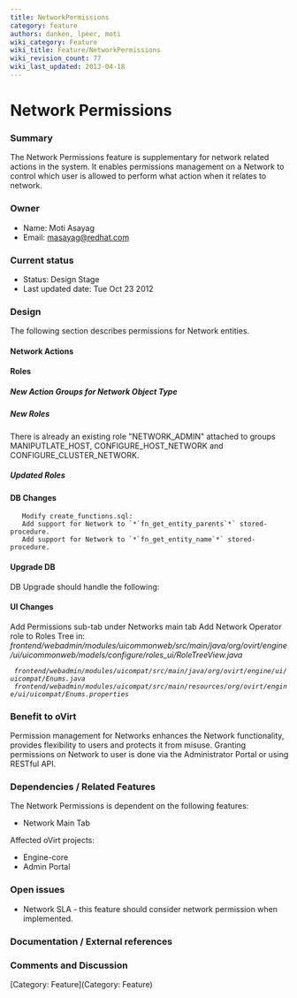 ```yaml
---
title: NetworkPermissions
category: feature
authors: danken, lpeer, moti
wiki_category: Feature
wiki_title: Feature/NetworkPermissions
wiki_revision_count: 77
wiki_last_updated: 2013-04-18
---
```


# Network Permissions

### Summary

The Network Permissions feature is supplementary for network related actions in the system. It enables permissions management on a Network to control which user is allowed to perform what action when it relates to network.

### Owner

*   Name: Moti Asayag
*   Email: masayag@redhat.com

### Current status

*   Status: Design Stage
*   Last updated date: Tue Oct 23 2012

### Design

The following section describes permissions for Network entities.

#### Network Actions

#### Roles

##### New Action Groups for Network Object Type

##### New Roles

There is already an existing role "NETWORK_ADMIN" attached to groups MANIPUTLATE_HOST, CONFIGURE_HOST_NETWORK and CONFIGURE_CLUSTER_NETWORK.

##### Updated Roles

#### DB Changes

       Modify create_functions.sql:
       Add support for Network to `*`fn_get_entity_parents`*` stored-procedure.
       Add support for Network to `*`fn_get_entity_name`*` stored-procedure.

#### Upgrade DB

DB Upgrade should handle the following:

#### UI Changes

Add Permissions sub-tab under Networks main tab
Add Network Operator role to Roles Tree in:
 *frontend/webadmin/modules/uicommonweb/src/main/java/org/ovirt/engine/ui/uicommonweb/models/configure/roles_ui/RoleTreeView.java*

` `*`frontend/webadmin/modules/uicompat/src/main/java/org/ovirt/engine/ui/uicompat/Enums.java`*
` `*`frontend/webadmin/modules/uicompat/src/main/resources/org/ovirt/engine/ui/uicompat/Enums.properties`*

### Benefit to oVirt

Permission management for Networks enhances the Network functionality, provides flexibility to users and protects it from misuse.
Granting permissions on Network to user is done via the Administrator Portal or using RESTful API.

### Dependencies / Related Features

The Network Permissions is dependent on the following features:

*   Network Main Tab

Affected oVirt projects:

*   Engine-core
*   Admin Portal

### Open issues

*   Network SLA - this feature should consider network permission when implemented.

### Documentation / External references

### Comments and Discussion

[Category: Feature](Category: Feature)
